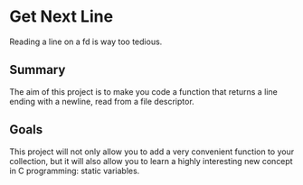 # Get Next Line

Reading a line on a fd is way too tedious.

## Summary
The aim of this project is to make you code a function that returns a line ending with a newline, read from a file descriptor.

## Goals
This project will not only allow you to add a very convenient function to your collection, but it will also allow you to learn a highly interesting new concept in C programming: static variables.
